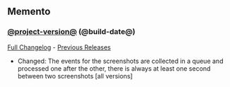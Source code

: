 ## Memento
### [@project-version@](https://github.com/diomsg-code/Memento/tree/@project-version@) (@build-date@)
[Full Changelog](https://github.com/diomsg-code/Memento/compare/@last-project-version@...@project-version@) - [Previous Releases](https://github.com/diomsg-code/Memento/releases)

- Changed: The events for the screenshots are collected in a queue and processed one after the other, there is always at least one second between two screenshots [all versions]